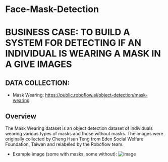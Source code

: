 # Face-Mask-Detection

# BUSINESS CASE: TO BUILD A SYSTEM FOR DETECTING IF AN INDIVIDUAL IS WEARING A MASK IN A GIVE IMAGES


## DATA COLLECTION:
* Mask Wearing: https://public.roboflow.ai/object-detection/mask-wearing
  
## Overview
The Mask Wearing dataset is an object detection dataset of individuals wearing various types of masks and those without masks. The images were originally collected by Cheng Hsun Teng from Eden Social Welfare Foundation, Taiwan and relabeled by the Roboflow team.

* Example image (some with masks, some without):
![image](https://github.com/PawarMukesh/Face-Mask-Detection/assets/101791322/747497ce-ebde-4964-9283-3438eb133b34)

